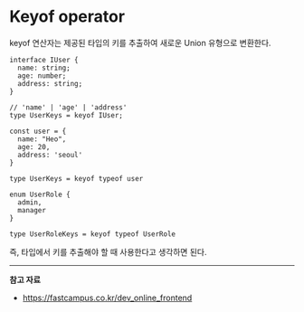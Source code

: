 # Keyof operator

keyof 연산자는 제공된 타입의 키를 추출하여 새로운 Union 유형으로 변환한다.

```tsx
interface IUser {
  name: string;
  age: number;
  address: string;
}

// 'name' | 'age' | 'address'
type UserKeys = keyof IUser;
```

```tsx
const user = {
  name: "Heo",
  age: 20,
  address: 'seoul'
}

type UserKeys = keyof typeof user

enum UserRole {
  admin,
  manager
}

type UserRoleKeys = keyof typeof UserRole
```

즉, 타입에서 키를 추출해야 할 때 사용한다고 생각하면 된다.

---

**참고 자료**

- <https://fastcampus.co.kr/dev_online_frontend>
